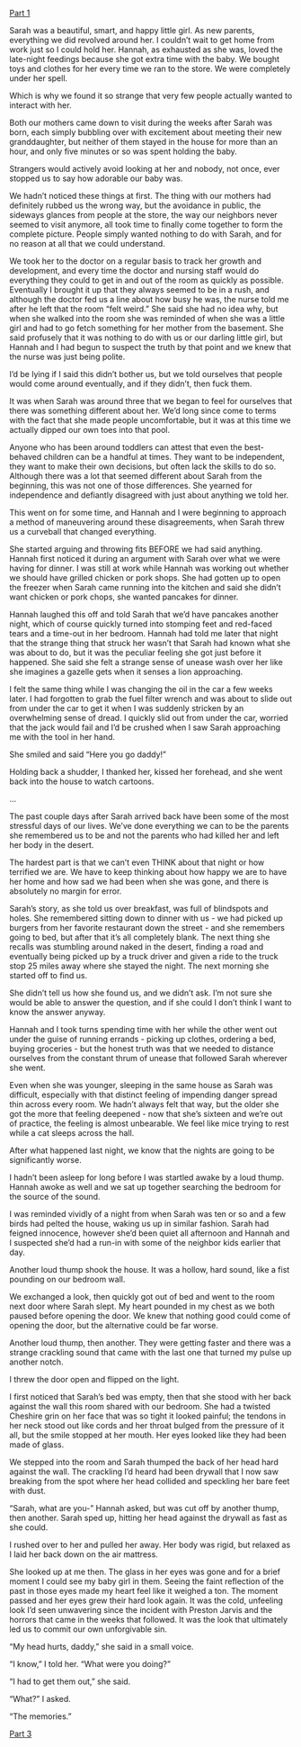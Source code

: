 [Part 1](https://www.reddit.com/r/nosleep/comments/u253ag/my_daughter_who_went_missing_three_years_ago_just/)

Sarah was a beautiful, smart, and happy little girl.  As new parents, everything we did revolved around her.  I couldn’t wait to get home from work just so I could hold her.  Hannah, as exhausted as she was, loved the late-night feedings because she got extra time with the baby.  We bought toys and clothes for her every time we ran to the store.  We were completely under her spell.

Which is why we found it so strange that very few people actually wanted to interact with her.

Both our mothers came down to visit during the weeks after Sarah was born, each simply bubbling over with excitement about meeting their new granddaughter, but neither of them stayed in the house for more than an hour, and only five minutes or so was spent holding the baby.

Strangers would actively avoid looking at her and nobody, not once, ever stopped us to say how adorable our baby was.

We hadn’t noticed these things at first.  The thing with our mothers had definitely rubbed us the wrong way, but the avoidance in public, the sideways glances from people at the store, the way our neighbors never seemed to visit anymore, all took time to finally come together to form the complete picture.  People simply wanted nothing to do with Sarah, and for no reason at all that we could understand.

We took her to the doctor on a regular basis to track her growth and development, and every time the doctor and nursing staff would do everything they could to get in and out of the room as quickly as possible.  Eventually I brought it up that they always seemed to be in a rush, and although the doctor fed us a line about how busy he was, the nurse told me after he left that the room “felt weird.”  She said she had no idea why, but when she walked into the room she was reminded of when she was a little girl and had to go fetch something for her mother from the basement.  She said profusely that it was nothing to do with us or our darling little girl, but Hannah and I had begun to suspect the truth by that point and we knew that the nurse was just being polite.

I’d be lying if I said this didn’t bother us, but we told ourselves that people would come around eventually, and if they didn’t, then fuck them.

It was when Sarah was around three that we began to feel for ourselves that there was something different about her.  We’d long since come to terms with the fact that she made people uncomfortable, but it was at this time we actually dipped our own toes into that pool.

Anyone who has been around toddlers can attest that even the best-behaved children can be a handful at times.  They want to be independent, they want to make their own decisions, but often lack the skills to do so.  Although there was a lot that seemed different about Sarah from the beginning, this was not one of those differences.  She yearned for independence and defiantly disagreed with just about anything we told her.

This went on for some time, and Hannah and I were beginning to approach a method of maneuvering around these disagreements, when Sarah threw us a curveball that changed everything.

She started arguing and throwing fits BEFORE we had said anything.  Hannah first noticed it during an argument with Sarah over what we were having for dinner.  I was still at work while Hannah was working out whether we should have grilled chicken or pork shops.  She had gotten up to open the freezer when Sarah came running into the kitchen and said she didn’t want chicken or pork chops, she wanted pancakes for dinner.

Hannah laughed this off and told Sarah that we’d have pancakes another night, which of course quickly turned into stomping feet and red-faced tears and a time-out in her bedroom.  Hannah had told me later that night that the strange thing that struck her wasn’t that Sarah had known what she was about to do, but it was the peculiar feeling she got just before it happened.  She said she felt a strange sense of unease wash over her like she imagines a gazelle gets when it senses a lion approaching.

I felt the same thing while I was changing the oil in the car a few weeks later.  I had forgotten to grab the fuel filter wrench and was about to slide out from under the car to get it when I was suddenly stricken by an overwhelming sense of dread.  I quickly slid out from under the car, worried that the jack would fail and I’d be crushed when I saw Sarah approaching me with the tool in her hand.

She smiled and said “Here you go daddy!”

Holding back a shudder, I thanked her, kissed her forehead, and she went back into the house to watch cartoons.

…

The past couple days after Sarah arrived back have been some of the most stressful days of our lives.  We’ve done everything we can to be the parents she remembered us to be and not the parents who had killed her and left her body in the desert.

The hardest part is that we can’t even THINK about that night or how terrified we are.  We have to keep thinking about how happy we are to have her home and how sad we had been when she was gone, and there is absolutely no margin for error.

Sarah’s story, as she told us over breakfast, was full of blindspots and holes.  She remembered sitting down to dinner with us - we had picked up burgers from her favorite restaurant down the street - and she remembers going to bed, but after that it’s all completely blank.  The next thing she recalls was stumbling around naked in the desert, finding a road and eventually being picked up by a truck driver and given a ride to the truck stop 25 miles away where she stayed the night.  The next morning she started off to find us.

She didn’t tell us how she found us, and we didn’t ask.  I’m not sure she would be able to answer the question, and if she could I don’t think I want to know the answer anyway.

Hannah and I took turns spending time with her while the other went out under the guise of running errands - picking up clothes, ordering a bed, buying groceries - but the honest truth was that we needed to distance ourselves from the constant thrum of unease that followed Sarah wherever she went.

Even when she was younger, sleeping in the same house as Sarah was difficult, especially with that distinct feeling of impending danger spread thin across every room.  We hadn’t always felt that way, but the older she got the more that feeling deepened - now that she’s sixteen and we’re out of practice, the feeling is almost unbearable.  We feel like mice trying to rest while a cat sleeps across the hall.

After what happened  last night, we know that the nights are going to be significantly worse.

I hadn’t been asleep for long before I was startled awake by a loud thump.  Hannah awoke as well and we sat up together searching the bedroom for the source of the sound.

I was reminded vividly of a night from when Sarah was ten or so and a few birds had pelted the house, waking us up in similar fashion.  Sarah had feigned innocence, however she’d been quiet all afternoon and Hannah and I suspected she’d had a run-in with some of the neighbor kids earlier that day.

Another loud thump shook the house.  It was a hollow, hard sound, like a fist pounding on our bedroom wall.

We exchanged a look, then quickly got out of bed and went to the room next door where Sarah slept.  My heart pounded in my chest as we both paused before opening the door.  We knew that nothing good could come of opening the door, but the alternative could be far worse.

Another loud thump, then another.  They were getting faster and there was a strange crackling sound that came with the last one that turned my pulse up another notch.

I threw the door open and flipped on the light.

I first noticed that Sarah’s bed was empty, then that she stood with her back against the wall this room shared with our bedroom.  She had a twisted Cheshire grin on her face that was so tight it looked painful; the tendons in her neck stood out like cords and her throat bulged from the pressure of it all, but the smile stopped at her mouth.  Her eyes looked like they had been made of glass.

We stepped into the room and Sarah thumped the back of her head hard against the wall.  The crackling I’d heard had been drywall that I now saw breaking from the spot where her head collided and speckling her bare feet with dust.

“Sarah, what are you-” Hannah asked, but was cut off by another thump, then another.  Sarah sped up, hitting her head against the drywall as fast as she could.

I rushed over to her and pulled her away.  Her body was rigid, but relaxed as I laid her back down on the air mattress.

She looked up at me then.  The glass in her eyes was gone and for a brief moment I could see my baby girl in them.  Seeing the faint reflection of the past in those eyes made my heart feel like it weighed a ton.  The moment passed and her eyes grew their hard look again.  It was the cold, unfeeling look I’d seen unwavering since the incident with Preston Jarvis and the horrors that came in the weeks that followed.  It was the look that ultimately led us to commit our own unforgivable sin.

“My head hurts, daddy,” she said in a small voice.

“I know,” I told her.  “What were you doing?”

“I had to get them out,” she said.

“What?” I asked.

“The memories.”

[Part 3](https://www.reddit.com/r/nosleep/comments/u79p9e/my_daughter_who_went_missing_three_years_ago_just/)